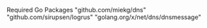 Required Go Packages
	"github.com/miekg/dns"
	"github.com/sirupsen/logrus"
	"golang.org/x/net/dns/dnsmessage"